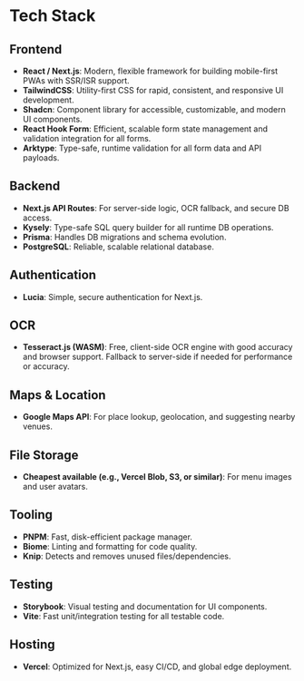 # Tech Stack

## Frontend
- **React / Next.js**: Modern, flexible framework for building mobile-first PWAs with SSR/ISR support.
- **TailwindCSS**: Utility-first CSS for rapid, consistent, and responsive UI development.
- **Shadcn**: Component library for accessible, customizable, and modern UI components.
- **React Hook Form**: Efficient, scalable form state management and validation integration for all forms.
- **Arktype**: Type-safe, runtime validation for all form data and API payloads.

## Backend
- **Next.js API Routes**: For server-side logic, OCR fallback, and secure DB access.
- **Kysely**: Type-safe SQL query builder for all runtime DB operations.
- **Prisma**: Handles DB migrations and schema evolution.
- **PostgreSQL**: Reliable, scalable relational database.

## Authentication
- **Lucia**: Simple, secure authentication for Next.js.

## OCR
- **Tesseract.js (WASM)**: Free, client-side OCR engine with good accuracy and browser support. Fallback to server-side if needed for performance or accuracy.

## Maps & Location
- **Google Maps API**: For place lookup, geolocation, and suggesting nearby venues.

## File Storage
- **Cheapest available (e.g., Vercel Blob, S3, or similar)**: For menu images and user avatars.

## Tooling
- **PNPM**: Fast, disk-efficient package manager.
- **Biome**: Linting and formatting for code quality.
- **Knip**: Detects and removes unused files/dependencies.

## Testing
- **Storybook**: Visual testing and documentation for UI components.
- **Vite**: Fast unit/integration testing for all testable code.

## Hosting
- **Vercel**: Optimized for Next.js, easy CI/CD, and global edge deployment.
